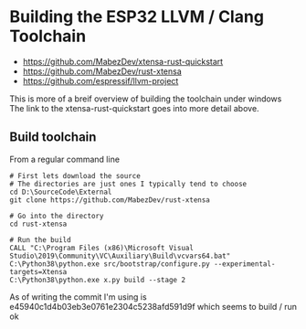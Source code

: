 # Building the ESP32 LLVM / Clang Toolchain

  * https://github.com/MabezDev/xtensa-rust-quickstart
  * https://github.com/MabezDev/rust-xtensa
  * https://github.com/espressif/llvm-project

This is more of a breif overview of building the toolchain under windows
The link to the xtensa-rust-quickstart goes into more detail above.


## Build toolchain

From a regular command line

```
# First lets download the source
# The directories are just ones I typically tend to choose
cd D:\SourceCode\External
git clone https://github.com/MabezDev/rust-xtensa

# Go into the directory
cd rust-xtensa

# Run the build
CALL "C:\Program Files (x86)\Microsoft Visual Studio\2019\Community\VC\Auxiliary\Build\vcvars64.bat"
C:\Python38\python.exe src/bootstrap/configure.py --experimental-targets=Xtensa
C:\Python38\python.exe x.py build --stage 2
```

As of writing the commit I'm using is e45940c1d4b03eb3e0761e2304c5238afd591d9f
which seems to build / run ok
